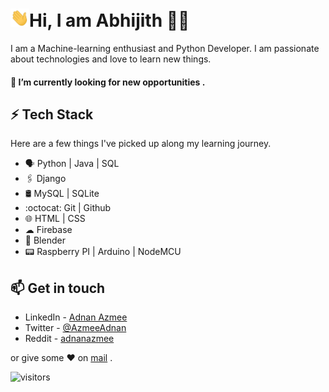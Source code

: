 
# <img src="https://raw.githubusercontent.com/ABSphreak/ABSphreak/master/gifs/Hi.gif" width="30px">Hi, I am Abhijith 👨‍💻

I am a Machine-learning enthusiast and Python Developer. I am passionate about technologies and love to learn new things.

#### 🔭 I’m currently looking for new opportunities .


## ⚡ Tech Stack

Here are a few things I've picked up along my learning journey.

* 🗣 Python | Java | SQL 
* 🖇️ Django
* 🛢️ MySQL | SQLite 
* :octocat: Git | Github
* 🌐 HTML | CSS
* ☁ Firebase
* 💠 Blender
* 📟 Raspberry PI | Arduino | NodeMCU

## 📫 Get in touch
- LinkedIn - [Adnan Azmee](https://in.linkedin.com/in/adnanazmee)
- Twitter - [@AzmeeAdnan](https://twitter.com/AzmeeAdnan)
- Reddit - [adnanazmee](https://reddit.com/user/adnanazmee)

 or give some ♥ on [mail](mailto:adnanazmee@gmail.com) .



![visitors](https://visitor-badge.glitch.me/badge?page_id=adnanazmee/adnanazmee)


 